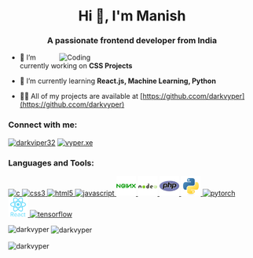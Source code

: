 <h1 align="center">Hi 👋, I'm Manish</h1>
<h3 align="center">A passionate frontend developer from India</h3>

<img align="right" alt="Coding" width="400" src="https://pin.it/1eKg4UN">

- 🔭 I’m currently working on **CSS Projects**

- 🌱 I’m currently learning **React.js, Machine Learning, Python**

- 👨‍💻 All of my projects are available at [https://github.ccom/darkvyper](https://github.ccom/darkvyper)

<h3 align="left">Connect with me:</h3>
<p align="left">
<a href="https://twitter.com/darkviper32" target="blank"><img align="center" src="https://pin.it/635CLVt" alt="darkviper32" height="30" width="40" /></a>
<a href="https://instagram.com/vyper.xe" target="blank"><img align="center" src="https://pin.it/34oUUcO" alt="vyper.xe" height="30" width="40" /></a>
</p>

<h3 align="left">Languages and Tools:</h3>
<p align="left"> <a href="https://www.cprogramming.com/" target="_blank" rel="noreferrer"> <img src="https://pin.it/6lOak3T" alt="c" width="40" height="40"/> </a> <a href="https://www.w3schools.com/css/" target="_blank" rel="noreferrer"> <img src="https://pin.it/48mmaLS" alt="css3" width="40" height="40"/> </a> <a href="https://www.w3.org/html/" target="_blank" rel="noreferrer"> <img src="https://pin.it/1HTrSgC" alt="html5" width="40" height="40"/> </a> <a href="https://developer.mozilla.org/en-US/docs/Web/JavaScript" target="_blank" rel="noreferrer"> <img src="https://www.pinterest.com/pin/760756562077925963/" alt="javascript" width="40" height="40"/> </a> <a href="https://www.nginx.com" target="_blank" rel="noreferrer"> <img src="https://raw.githubusercontent.com/devicons/devicon/master/icons/nginx/nginx-original.svg" alt="nginx" width="40" height="40"/> </a> <a href="https://nodejs.org" target="_blank" rel="noreferrer"> <img src="https://raw.githubusercontent.com/devicons/devicon/master/icons/nodejs/nodejs-original-wordmark.svg" alt="nodejs" width="40" height="40"/> </a> <a href="https://www.php.net" target="_blank" rel="noreferrer"> <img src="https://raw.githubusercontent.com/devicons/devicon/master/icons/php/php-original.svg" alt="php" width="40" height="40"/> </a> <a href="https://www.python.org" target="_blank" rel="noreferrer"> <img src="https://raw.githubusercontent.com/devicons/devicon/master/icons/python/python-original.svg" alt="python" width="40" height="40"/> </a> <a href="https://pytorch.org/" target="_blank" rel="noreferrer"> <img src="https://www.vectorlogo.zone/logos/pytorch/pytorch-icon.svg" alt="pytorch" width="40" height="40"/> </a> <a href="https://reactjs.org/" target="_blank" rel="noreferrer"> <img src="https://raw.githubusercontent.com/devicons/devicon/master/icons/react/react-original-wordmark.svg" alt="react" width="40" height="40"/> </a> <a href="https://www.tensorflow.org" target="_blank" rel="noreferrer"> <img src="https://www.vectorlogo.zone/logos/tensorflow/tensorflow-icon.svg" alt="tensorflow" width="40" height="40"/> </a> </p>

<p><img align="left" src="https://github-readme-stats.vercel.app/api/top-langs?username=darkvyper&show_icons=true&locale=en&layout=compact" alt="darkvyper" /></p>

<p>&nbsp;<img align="center" src="https://github-readme-stats.vercel.app/api?username=darkvyper&show_icons=true&locale=en" alt="darkvyper" /></p>

<p><img align="center" src="https://github-readme-streak-stats.herokuapp.com/?user=darkvyper&" alt="darkvyper" /></p>



